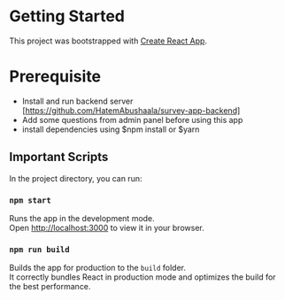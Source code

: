 # Getting Started

This project was bootstrapped with [Create React App](https://github.com/facebook/create-react-app).

# Prerequisite

- Install and run backend server [https://github.com/HatemAbushaala/survey-app-backend]
- Add some questions from admin panel before using this app
- install dependencies using $npm install or $yarn

## Important Scripts

In the project directory, you can run:

### `npm start`

Runs the app in the development mode.\
Open [http://localhost:3000](http://localhost:3000) to view it in your browser.

### `npm run build`

Builds the app for production to the `build` folder.\
It correctly bundles React in production mode and optimizes the build for the best performance.
